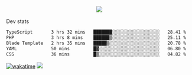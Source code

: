<h3 align="center">
  <a href="https://github.com/spoopy2023">
      <img src="https://github-profile-trophy.vercel.app/?username=Spoopy2023&no-bg=true&no-frame=true">
  </a>
</h3>

Dev stats
<!--START_SECTION:waka-->

```txt
TypeScript       3 hrs 32 mins   ███████░░░░░░░░░░░░░░░░░░   28.41 %
PHP              3 hrs 8 mins    ██████▒░░░░░░░░░░░░░░░░░░   25.11 %
Blade Template   2 hrs 35 mins   █████▒░░░░░░░░░░░░░░░░░░░   20.78 %
YAML             50 mins         █▓░░░░░░░░░░░░░░░░░░░░░░░   06.80 %
CSS              36 mins         █▒░░░░░░░░░░░░░░░░░░░░░░░   04.82 %
```

<!--END_SECTION:waka-->
[![wakatime](https://wakatime.com/badge/user/018ece4c-ff65-47b1-86a2-26e4e720c978.svg)](https://wakatime.com/@mac_g)
<img src="https://camo.githubusercontent.com/935c1e1091fb0ce9d975d06263ed4bc014721cd7e52b557f59b07c85da01afe3/68747470733a2f2f6b6f6d617265762e636f6d2f67687076632f3f757365726e616d653d5843726166744d616e3532266c6162656c3d566965777326636f6c6f723d626c7565267374796c653d706c6173746963">
